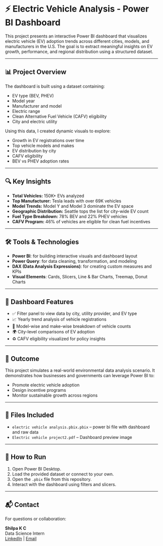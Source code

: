 # ⚡ Electric Vehicle Analysis - Power BI Dashboard

This project presents an interactive Power BI dashboard that visualizes electric vehicle (EV) adoption trends across different cities, models, and manufacturers in the U.S. The goal is to extract meaningful insights on EV growth, performance, and regional distribution using a structured dataset.

---
## 📊 Project Overview

The dashboard is built using a dataset containing:
- EV type (BEV, PHEV)
- Model year
- Manufacturer and model
- Electric range
- Clean Alternative Fuel Vehicle (CAFV) eligibility
- City and electric utility

Using this data, I created dynamic visuals to explore:
- Growth in EV registrations over time
- Top vehicle models and makes
- EV distribution by city
- CAFV eligibility
- BEV vs PHEV adoption rates

---
## 🔍 Key Insights

- **Total Vehicles:** 150K+ EVs analyzed
- **Top Manufacturer:** Tesla leads with over 69K vehicles
- **Model Trends:** Model Y and Model 3 dominate the EV space
- **Geographic Distribution:** Seattle tops the list for city-wide EV count
- **Fuel Type Breakdown:** 78% BEV and 22% PHEV vehicles
- **CAFV Program:** 46% of vehicles are eligible for clean fuel incentives

---
## 🛠 Tools & Technologies

- **Power BI**: for building interactive visuals and dashboard layout
- **Power Query**: for data cleaning, transformation, and modeling
- **DAX (Data Analysis Expressions)**: for creating custom measures and KPIs
- **Visual Elements**: Cards, Slicers, Line & Bar Charts, Treemap, Donut Charts

---
## 📂 Dashboard Features

- ✅ Filter panel to view data by city, utility provider, and EV type
- 📈 Yearly trend analysis of vehicle registrations
- 🔎 Model-wise and make-wise breakdown of vehicle counts
- 🌍 City-level comparisons of EV adoption
- ♻️ CAFV eligibility visualized for policy insights

---
## 📌 Outcome

This project simulates a real-world environmental data analysis scenario. It demonstrates how businesses and governments can leverage Power BI to:
- Promote electric vehicle adoption
- Design incentive programs
- Monitor sustainable growth across regions

---
## 📁 Files Included
- `electric vehicle analysis.pbix.pbix` – power bi file with dashboard and raw data
- `Electric vehicle project2.pdf` – Dashboard preview image
---

## 📂 How to Run

1. Open Power BI Desktop.
2. Load the provided dataset or connect to your own.
3. Open the `.pbix` file from this repository.
4. Interact with the dashboard using filters and slicers.

---

## 📬 Contact

For questions or collaboration:

**Shilpa K C**  
Data Science Intern  
[LinkedIn](https://www.linkedin.com/in/shilpa-kc) | [Email](shilpakcc@gmail.com)
